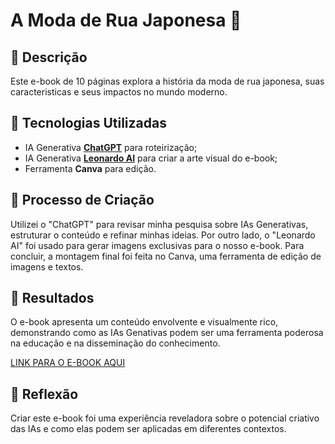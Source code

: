 # A Moda de Rua Japonesa 💮

## 📒 Descrição
Este e-book de 10 páginas explora a história da moda de rua japonesa, suas caracteristicas e seus impactos no mundo moderno.

## 🤖 Tecnologias Utilizadas
- IA Generativa **[ChatGPT](https://chat.openai.com)** para roteirização;
- IA Generativa **[Leonardo AI](https://leonardo.ai)** para criar a arte visual do e-book;
- Ferramenta **Canva** para edição.

## 🧐 Processo de Criação
Utilizei o "ChatGPT" para revisar minha pesquisa sobre IAs Generativas, estruturar o conteúdo e refinar minhas ideias. Por outro lado, o "Leonardo AI" foi usado para gerar imagens exclusivas para o nosso e-book. Para concluir, a montagem final foi feita no Canva, uma ferramenta de edição de imagens e textos.

## 🚀 Resultados
O e-book apresenta um conteúdo envolvente e visualmente rico, demonstrando como as IAs Genativas podem ser uma ferramenta poderosa na educação e na disseminação do conhecimento.

[LINK PARA O E-BOOK AQUI](https://drive.google.com/file/d/1ur2V6hIL7L0cVKHtPrJPAo4Goqd9rPyA/view?usp=sharing)

## 💭 Reflexão
Criar este e-book foi uma experiência reveladora sobre o potencial criativo das IAs e como elas podem ser aplicadas em diferentes contextos.
